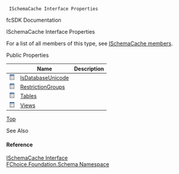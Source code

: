 ﻿     ISchemaCache Interface Properties                                                   

fcSDK Documentation

ISchemaCache Interface Properties

For a list of all members of this type, see [ISchemaCache members](fcSDK~FChoice.Foundation.Schema.ISchemaCache_members.md).

Public Properties

|   | Name | Description |
| --- | --- | --- |
| ![ Property](dotnetimages/Property.png) | [IsDatabaseUnicode](fcSDK~FChoice.Foundation.Schema.ISchemaCache~IsDatabaseUnicode.md) |   |
| ![ Property](dotnetimages/Property.png) | [RestrictionGroups](fcSDK~FChoice.Foundation.Schema.ISchemaCache~RestrictionGroups.md) |   |
| ![ Property](dotnetimages/Property.png) | [Tables](fcSDK~FChoice.Foundation.Schema.ISchemaCache~Tables.md) |   |
| ![ Property](dotnetimages/Property.png) | [Views](fcSDK~FChoice.Foundation.Schema.ISchemaCache~Views.md) |   |

[Top](#top)

See Also

#### Reference

[ISchemaCache Interface](fcSDK~FChoice.Foundation.Schema.ISchemaCache.md)  
[FChoice.Foundation.Schema Namespace](fcSDK~FChoice.Foundation.Schema_namespace.md)